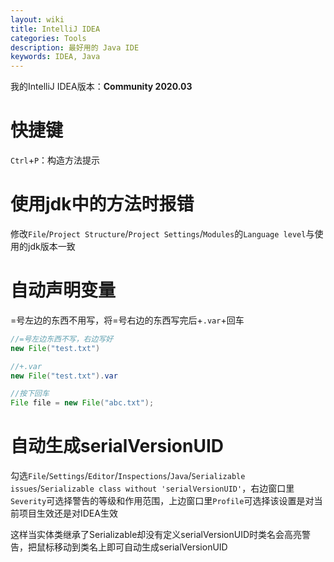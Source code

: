 ```yaml
---
layout: wiki
title: IntelliJ IDEA
categories: Tools
description: 最好用的 Java IDE
keywords: IDEA, Java
---
```


我的IntelliJ IDEA版本：**Community 2020.03**

# 快捷键
`Ctrl`+`P`：构造方法提示

# 使用jdk中的方法时报错
修改`File`/`Project Structure`/`Project Settings`/`Modules`的`Language level`与使用的jdk版本一致

# 自动声明变量
=号左边的东西不用写，将=号右边的东西写完后+`.var`+回车
```java
//=号左边东西不写，右边写好
new File("test.txt")

//+.var
new File("test.txt").var

//按下回车
File file = new File("abc.txt");
```

# 自动生成serialVersionUID
勾选`File`/`Settings`/`Editor`/`Inspections`/`Java`/`Serializable issues`/`Serializable class without 'serialVersionUID'`，右边窗口里`Severity`可选择警告的等级和作用范围，上边窗口里`Profile`可选择该设置是对当前项目生效还是对IDEA生效

这样当实体类继承了Serializable却没有定义serialVersionUID时类名会高亮警告，把鼠标移动到类名上即可自动生成serialVersionUID
